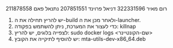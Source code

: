 רום מאיר 322331596 דניאל פרוינד 207851551 נתנאל פאם 211878558

1. יש להריץ תחילה את ה-build ולאחר מכן את ה-launcher.
2. כדי לעצור את המערכת, ניתן להשתמש בפקודה: killnap
3. לצפייה בלוגים, יש להריץ:
   sudo docker logs <שם-הקונטיינר>
4. יש להוסיף לתיקייה את הקובץ:
   mta-utils-dev-x86_64.deb
